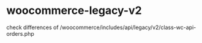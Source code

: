 # woocommerce-legacy-v2
check differences of /woocommerce/includes/api/legacy/v2/class-wc-api-orders.php
